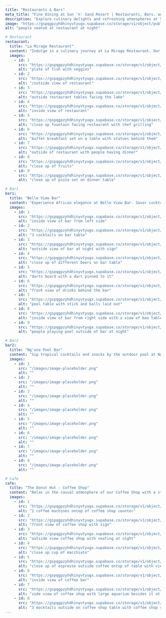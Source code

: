 ```yaml
---
title: "Restaurants & Bars"
meta_title: "Fine Dining at Sun 'n' Sand Resort | Restaurants, Bars, and Cafes"
description: "Explore culinary delights and refreshing atmospheres at Sun 'n' Sand Resort. From La Mirage Restaurant's diverse menu to Ng'ona Pool Bar's tropical refreshments and Belle View Bar's African elegance, indulge in a variety of dining experiences. Enjoy casual vibes with stunning Lake Malawi views at our Lakeview Coffee Shop. Discover a perfect blend of fine dining and relaxation on the shores of Lake Malawi."
image: "https://gspqgpzyhdhinyvtyugx.supabase.co/storage/v1/object/public/images/restaurantAndBarsPage/laMirageRestaurant/outside-of-restaurant-with-people-having-dinner.jpg"
alt: "people seated at restaurant at night"

# Restaurant
restaurant:
  title: "La Mirage Restaurant"
  content: "Indulge in a culinary journey at La Mirage Restaurant. Our diverse menu features Western and traditional African cuisine, fast food, and delightful room service. Enjoy a continental breakfast buffet with stunning views of Lake Malawi. Experience exquisite dining amidst the sounds of waves and birds at Sun 'n' Sand Resort."
  images:
    - id: 1
      src: "https://gspqgpzyhdhinyvtyugx.supabase.co/storage/v1/object/public/images/restaurantAndBarsPage/laMirageRestaurant/plate-of-fish-with-veggies.jpg?t=2024-02-02T19%3A16%3A21.994Z"
      alt: "plate of fish with veggies"
    - id: 2
      src: "https://gspqgpzyhdhinyvtyugx.supabase.co/storage/v1/object/public/images/restaurantAndBarsPage/laMirageRestaurant/outside-view-of-restaurant.jpg?t=2024-02-02T19%3A20%3A20.548Z"
      alt: "/outside view of restaurant"
    - id: 3
      src: "https://gspqgpzyhdhinyvtyugx.supabase.co/storage/v1/object/public/images/restaurantAndBarsPage/laMirageRestaurant/outside-restaurant-tables-facing-the-lake.jpg?t=2024-02-02T19%3A22%3A49.028Z"
      alt: "outside restaurant tables facing the lake"
    - id: 4
      src: "https://gspqgpzyhdhinyvtyugx.supabase.co/storage/v1/object/public/images/restaurantAndBarsPage/laMirageRestaurant/inside-view-of-restaurant.jpg?t=2024-02-02T19%3A27%3A31.462Z"
      alt: "inside view of restaurant"
    - id: 5
      src: "https://gspqgpzyhdhinyvtyugx.supabase.co/storage/v1/object/public/images/restaurantAndBarsPage/laMirageRestaurant/close-up-fountain-facing-restaurant-with-chef-grilling.jpg?t=2024-02-02T19%3A34%3A30.087Z"
      alt: "close up fountain facing restaurant with chef grilling"
    - id: 6
      src: "https://gspqgpzyhdhinyvtyugx.supabase.co/storage/v1/object/public/images/restaurantAndBarsPage/laMirageRestaurant/buffet-breakfast-set-on-a-table-with-statues-behind-them.jpg?t=2024-02-02T19%3A31%3A15.982Z"
      alt: "buffet breakfast set on a table with statues behind them"
    - id: 7
      src: "https://gspqgpzyhdhinyvtyugx.supabase.co/storage/v1/object/public/images/restaurantAndBarsPage/laMirageRestaurant/outside-of-restaurant-with-people-having-dinner.jpg?t=2024-02-02T19%3A36%3A49.113Z"
      alt: "outside of restaurant with people having dinner"
    - id: 8
      src: "https://gspqgpzyhdhinyvtyugx.supabase.co/storage/v1/object/public/images/restaurantAndBarsPage/laMirageRestaurant/close-up-of-fruits.jpg?t=2024-02-02T19%3A43%3A32.680Z"
      alt: "close up of fruits"
    - id: 9
      src: "https://gspqgpzyhdhinyvtyugx.supabase.co/storage/v1/object/public/images/restaurantAndBarsPage/laMirageRestaurant/close-up-of-pizza-set-on-dinner-table.jpg?t=2024-02-02T19%3A40%3A08.814Z"
      alt: "close up of pizza set on dinner table"

# Bar1
bar1:
  title: "Belle View Bar"
  content: "Experience African elegance at Belle View Bar. Savor cocktails, wine, and drinks with a view of Lake Malawi. Let the lake breeze create a romantic ambiance, enhancing precious moments at Sun 'n' Sand Resort."
  images:
    - id: 1
      src: "https://gspqgpzyhdhinyvtyugx.supabase.co/storage/v1/object/public/images/restaurantAndBarsPage/belleViewBar/inside-view-of-bar-from-left-side.jpg?t=2024-02-01T13%3A41%3A16.327Z"
      alt: "inside view of bar from left side"
    - id: 2
      src: "https://gspqgpzyhdhinyvtyugx.supabase.co/storage/v1/object/public/images/restaurantAndBarsPage/belleViewBar/3-cocktails-on-bar-table.jpg?t=2024-02-01T13%3A43%3A48.094Z"
      alt: "3 cocktails on bar table"
    - id: 3
      src: "https://gspqgpzyhdhinyvtyugx.supabase.co/storage/v1/object/public/images/restaurantAndBarsPage/belleViewBar/outside-view-of-bar-at-night-with-sign.jpg"
      alt: "outside view of bar at night with sign"
    - id: 4
      src: "https://gspqgpzyhdhinyvtyugx.supabase.co/storage/v1/object/public/images/restaurantAndBarsPage/belleViewBar/close-up-of-different-beers-on-bar-table.jpg?t=2024-02-01T13%3A50%3A43.235Z"
      alt: "close up of different beers on bar table"
    - id: 5
      src: "https://gspqgpzyhdhinyvtyugx.supabase.co/storage/v1/object/public/images/restaurantAndBarsPage/belleViewBar/darts-board-with-a-dart-pinned-to-it.jpg?t=2024-02-01T13%3A54%3A33.509Z"
      alt: "darts board with a dart pinned to it"
    - id: 6
      src: "https://gspqgpzyhdhinyvtyugx.supabase.co/storage/v1/object/public/images/restaurantAndBarsPage/belleViewBar/front-view-of-drinks-behind-the-bar.jpg?t=2024-02-01T14%3A18%3A37.383Z"
      alt: "front view of drinks behind the bar"
    - id: 7
      src: "https://gspqgpzyhdhinyvtyugx.supabase.co/storage/v1/object/public/images/restaurantAndBarsPage/belleViewBar/pool-table-with-stick-and-balls-laid-out.jpg?t=2024-02-01T14%3A21%3A12.167Z"
      alt: "pool table with stick and balls laid out"
    - id: 8
      src: "https://gspqgpzyhdhinyvtyugx.supabase.co/storage/v1/object/public/images/restaurantAndBarsPage/belleViewBar/inside-view-of-bar-from-right-side-with-a-view-of-bao-table-and-chairs.jpg?t=2024-02-01T14%3A25%3A14.155Z"
      alt: "inside view of bar from right side with a view of bao table and chairs"
    - id: 9
      src: "https://gspqgpzyhdhinyvtyugx.supabase.co/storage/v1/object/public/images/restaurantAndBarsPage/belleViewBar/people-playing-pool-outside-of-bar-at-night.jpg?t=2024-02-01T14%3A27%3A41.206Z"
      alt: "people playing pool outside of bar at night"

# Bar2
bar2:
  title: "Ng'ona Pool Bar"
  content: "Sip tropical cocktails and snacks by the outdoor pool at Ng'ona Pool Bar. Embrace a casual and atmospheric setting, perfect for a day by the pool or Jacuzzi. Refresh your senses with our tropical offerings at Sun 'n' Sand Resort."
  images:
    - id: 1
      src: "/images/image-placeholder.png"
      alt: ""
    - id: 2
      src: "/images/image-placeholder.png"
      alt: ""
    - id: 3
      src: "/images/image-placeholder.png"
      alt: ""
    - id: 4
      src: "/images/image-placeholder.png"
      alt: ""
    - id: 5
      src: "/images/image-placeholder.png"
      alt: ""
    - id: 6
      src: "/images/image-placeholder.png"
      alt: ""
    - id: 7
      src: "/images/image-placeholder.png"
      alt: ""
    - id: 8
      src: "/images/image-placeholder.png"
      alt: ""

# Cafe
cafe:
  title: "The Donut Hut - Coffee Shop"
  content: "Relax in the casual atmosphere of our Coffee Shop with a stunning view of Lake Malawi. Immerse yourself in the tranquility of our outdoor setting at Sun 'n' Sand Resort. Enjoy a delightful coffee experience with a breathtaking lakeside backdrop."
  images:
    - id: 1
      src: "https://gspqgpzyhdhinyvtyugx.supabase.co/storage/v1/object/public/images/restaurantAndBarsPage/coffeeShop/2-coffee-machines-ontop-of-coffee-shop-counter.jpg?t=2024-02-01T17%3A12%3A48.386Z"
      alt: "2 coffee machines ontop of coffee shop counter"
    - id: 2
      src: "https://gspqgpzyhdhinyvtyugx.supabase.co/storage/v1/object/public/images/restaurantAndBarsPage/coffeeShop/front-view-of-coffee-shop-with-sign.jpg?t=2024-02-01T17%3A16%3A36.497Z"
      alt: "front view of coffee shop with sign"
    - id: 3
      src: "https://gspqgpzyhdhinyvtyugx.supabase.co/storage/v1/object/public/images/restaurantAndBarsPage/coffeeShop/outside-view-coffee-shop-with-seating-at-night.jpg?t=2024-02-01T17%3A19%3A46.459Z"
      alt: "outside view coffee shop with seating at night"
    - id: 4
      src: "https://gspqgpzyhdhinyvtyugx.supabase.co/storage/v1/object/public/images/restaurantAndBarsPage/coffeeShop/close-up-cup-of-macchiato.jpg?t=2024-02-01T17%3A39%3A36.416Z"
      alt: "close up cup of macchiato"
    - id: 5
      src: "https://gspqgpzyhdhinyvtyugx.supabase.co/storage/v1/object/public/images/restaurantAndBarsPage/coffeeShop/close-up-of-espresso-outside-coffee-ontop-of-table-with-view-of-coffee-shop-and-sign.jpg?t=2024-02-01T17%3A22%3A24.268Z"
      alt: "close up of espresso outside coffee ontop of table with view of coffee shop and sign"
    - id: 6
      src: "https://gspqgpzyhdhinyvtyugx.supabase.co/storage/v1/object/public/images/restaurantAndBarsPage/coffeeShop/inside-view-of-coffee-bar.jpg?t=2024-02-01T17%3A30%3A17.368Z"
      alt: "inside view of coffee bar"
    - id: 7
      src: "https://gspqgpzyhdhinyvtyugx.supabase.co/storage/v1/object/public/images/restaurantAndBarsPage/coffeeShop/side-view-of-coffee-shop-with-large-aquarium-besides-it-at-night.jpg?t=2024-02-01T17%3A25%3A57.564Z"
      alt: "side view of coffee shop with large aquarium besides it at night"
    - id: 8
      src: "https://gspqgpzyhdhinyvtyugx.supabase.co/storage/v1/object/public/images/restaurantAndBarsPage/coffeeShop/3-mocktails-outside-on-coffee-shop-table-with-coffee-shop-sign.jpg?t=2024-02-01T17%3A33%3A22.399Z"
      alt: "3 mocktails outside on coffee shop table with coffee shop sign"
---
```

